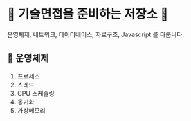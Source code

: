 # 🥷 기술면접을 준비하는 저장소 🥷
운영체제, 네트워크, 데이터베이스, 자료구조, Javascript 를 다룹니다.

## 🤖 운영체제
1. 프로세스 
3. 스레드
4. CPU 스케줄링
5. 동기화
6. 가상메모리
